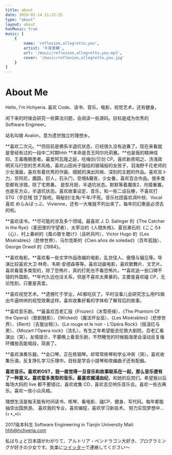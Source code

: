 ```yaml
---
title: about
date: 2019-02-14 21:22:25
type: "about"
layout: about
hasMusic: true
music: [
    {
        name: 'reflexion,allegretto,you',
        artist: '牛尾憲輔',
        url: '/music/reflexion,allegretto,you.mp3',
        cover: '/music/reflexion,allegretto,you.jpg'
    }
]
---
```


# About Me

Hello, I'm Hchyeria. 
喜欢 Code、读书、音乐，电影，视觉艺术，还有健身。

闲下来的时候会研究一些算法问题，会阅读一些源码。目标是成为优秀的 Software Engineer。

站名叫做 Avalon，意为遗世独立的理想乡。

**喜欢二次元。**但目前是佛系半退坑状态，已经很久没有追番了。现在来看就是曾经有过的一段中二时期hhh
**本命是吾王阿尔托莉雅。**也是我的精神信仰。王毒晚期患者。最爱阿瓦隆之庭，吃梅剑/贝剑 CP。喜欢新房昭之、汤浅政明天马行空的艺术风格，喜欢山田尚子描绘的玻璃般的女孩子，羽海野千花老师的少女漫画，喜欢有着优秀的作画、细腻的演出风格、深刻的主题的作品。喜欢吉卜力，京阿尼，魔圆，巨人，石头门，空境&魔夜，少女番，喜欢百合作品。很多类型都有涉猎，除了宅男番。
是型月厨，半退坑状态。默默等着魔夜2、月姬重置。
也是东方众，半退坑状态。喜欢故事设定、音乐，和一些二设玩梗，不喜欢打 STG（手巨残 饶了我吧。萌秘封/主角/千年/不死。音乐社团喜欢凋叶棕、Vocal 喜欢 めらみぽっぷ、Vivienne，还有一大堆就不列出来了。每年的幻奏是必须去的啦。

**喜欢读书。**尽可能的涉及多个领域。最喜欢 J. D. Salinger 的《The Catcher in the Rye》（麦田里的守望者）、太宰治的《人間失格》、夏目漱石的《こころ》（心）、村上春树的《風の歌を聴け》（且听风吟）、Victor Hugo 的《Les Misérables》（悲惨世界）、马尔克斯的《Cien años de soledad》（百年孤独）、George Orwell 的《1984》。

**喜欢电影。**喜欢看一些文学作品改编的电影，乱世佳人、傲慢与偏见等。导演比较喜欢大卫·林奇、韦斯·安德森等等。喜欢动画电影，喜欢歌舞片、文艺片。喜欢看蛮多类型的，除了恐怖片，真的打死也不看恐怖片。**喜欢追一些口碑不错的外国剧。**年代久远也没关系，但是不喜欢太黄暴的。主要是喜欢磕 CP，无论性别，只要是真爱。

**喜欢视觉艺术。**遗憾忙于学业，AE都吃灰了。平时没事儿会研究怎么用PS做出牛逼哄哄的视觉效果这样。喜欢收集好看的字体和了解背后的故事。

**喜欢音乐剧。**最喜欢百老汇版《Frozen》（冰雪奇缘）、《The Phantom Of the Opera》（歌剧魅影）、《Wicked》（魔法坏女巫）、《Les Misérables》（悲惨世界）、《Rent》（吉屋出租）》、《Le rouge et le noir - L’Opéra Rock》（摇滚红与黑）、《Mozart l'Opera rock》（法扎）。有生之年希望能去伦敦大剧院，百老汇看演出（哭）。友情提示，不要晚上看音乐剧，不然睡觉的时候脑海里会滚动反复循环播放高能唱段，简直了。

**喜欢演奏乐器。**会口琴，正在练钢琴。却常常练琴和学业冲突（哭）。喜欢收集乐谱。反复挣扎学习乐理中。目标是学会小提琴和改编曲子还有配器。

**喜欢音乐。**喜欢听OST，我一直觉得一旦音乐和故事联系在一起，那么音乐便有了一种意义。喜欢蛮多类型的音乐，最喜欢**梶浦由纪**，和她的后宫们。希望我以后每场大妈的 live 都不要错过。喜欢收集 CD，喜欢去交响乐音乐会。喜欢一些古典乐。喜欢一些小众风格。

理想生活是每天能有时间读书、练琴、看电影、磕CP、健身、写代码。每年都能抽空出国旅游。
喜欢我的专业，喜欢编程，喜欢学习新技术。
努力实现梦想中...(ง •_•)ง

2017级本科生
Software Engineering in Tianjin University
Mail: [hhh@hchyeria.com](mailto:hhh@hchyeria.com)

私はちょど日本語がわがりて、アルトリア・ペンドラゴン大好き、プログラミングが好きの少女です。気楽に[ツイッター](https://twitter.com/ryoogikizuna)で連絡してください～